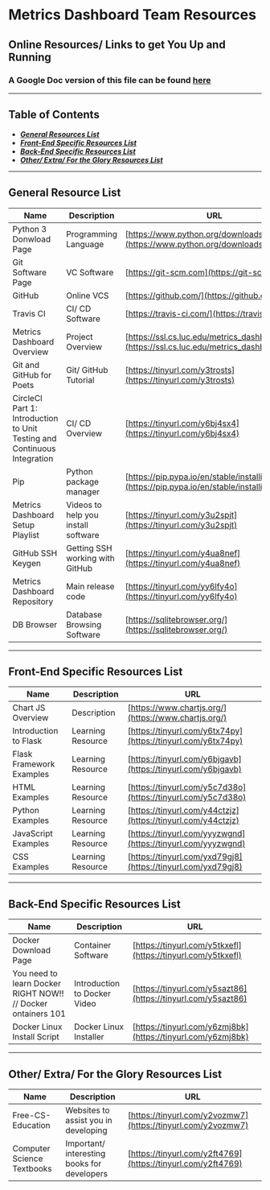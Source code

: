 # Metrics Dashboard Team Resources

## Online Resources/ Links to get You Up and Running

### A Google Doc version of this file can be found [here](https://tinyurl.com/y4yw4wyu)

---

## Table of Contents

* [_**General Resources List**_](#general-resource-list)
* [_**Front-End Specific Resources List**_](#front-end-specific-resources-list)
* [_**Back-End Specific Resources List**_](#back-end-specific-resources-list)
* [_**Other/ Extra/ For the Glory Resources List**_](#other-extra-for-the-glory-resources-list)

---

## General Resource List

|Name                        | Description                                 | URL                                                                                                                                  |
|--------------------------------------------------------------------------|-------------------------------------|------------------------------------------------------------------------------------------------|
| Python 3 Donwload Page                                                   |Programming Language                 | [https://www.python.org/downloads/](https://www.python.org/downloads/)                         |
| Git Software Page                                                        | VC Software                         | [https://git-scm.com](https://git-scm.com)                                                     |
| GitHub                                                                   | Online VCS                          | [https://github.com/](https://github.com/)                                                     |
| Travis CI                                                                | CI/ CD Software                     | [https://travis-ci.com/](https://travis-ci.com/)                                               |
| Metrics Dashboard Overview                                               | Project Overview                    | [https://ssl.cs.luc.edu/metrics_dashboard.html](https://ssl.cs.luc.edu/metrics_dashboard.html) |
| Git and GitHub for Poets                                                 | Git/ GitHub Tutorial                | [https://tinyurl.com/y3trosts](https://tinyurl.com/y3trosts)                                   |
| CircleCI Part 1: Introduction to Unit Testing and Continuous Integration | CI/ CD Overview                     | [https://tinyurl.com/y6bj4sx4](https://tinyurl.com/y6bj4sx4)                                   |
| Pip                                                                      | Python package manager              | [https://pip.pypa.io/en/stable/installing/](https://pip.pypa.io/en/stable/installing/)         |
| Metrics Dashboard Setup Playlist                                         | Videos to help you install software | [https://tinyurl.com/y3u2spjt](https://tinyurl.com/y3u2spjt)                                   |
| GitHub SSH Keygen                                                        | Getting SSH working with GitHub     | [https://tinyurl.com/y4ua8nef](https://tinyurl.com/y4ua8nef)                                   |
| Metrics Dashboard Repository                                             | Main release code                   | [https://tinyurl.com/yy6lfy4o](https://tinyurl.com/yy6lfy4o)                                   |
| DB Browser                                                               | Database Browsing Software          | [https://sqlitebrowser.org/](https://sqlitebrowser.org/)                                       |

---

## Front-End Specific Resources List

| Name                     | Description       | URL                                                          |
|--------------------------|-------------------|--------------------------------------------------------------|
| Chart JS Overview        | Description       | [https://www.chartjs.org/](https://www.chartjs.org/)         |
| Introduction to Flask    | Learning Resource | [https://tinyurl.com/y6tx74py](https://tinyurl.com/y6tx74py) |
| Flask Framework Examples | Learning Resource | [https://tinyurl.com/y6bjgavb](https://tinyurl.com/y6bjgavb) |
| HTML Examples            | Learning Resource | [https://tinyurl.com/y5c7d38o](https://tinyurl.com/y5c7d38o) |
| Python Examples          | Learning Resource | [https://tinyurl.com/y44ctzjz](https://tinyurl.com/y44ctzjz) |
| JavaScript Examples      | Learning Resource | [https://tinyurl.com/yyyzwgnd](https://tinyurl.com/yyyzwgnd) |
| CSS Examples             | Learning Resource | [https://tinyurl.com/yxd79gj8](https://tinyurl.com/yxd79gj8) |

---

## Back-End Specific Resources List

| Name                                                               | Description                 | URL                                                          |
|--------------------------------------------------------------------|-----------------------------|--------------------------------------------------------------|
| Docker Download Page                                               | Container Software          | [https://tinyurl.com/y5tkxefl](https://tinyurl.com/y5tkxefl) |
| You need to learn Docker RIGHT NOW!! // Docker ontainers 101       | Introduction to Docker Video| [https://tinyurl.com/y5sazt86](https://tinyurl.com/y5sazt86) |
| Docker Linux Install Script                                        | Docker Linux Installer      | [https://tinyurl.com/y6zmj8bk](https://tinyurl.com/y6zmj8bk) |

---

## Other/ Extra/ For the Glory Resources List

| Name                       | Description                                 | URL                                                         |
|----------------------------|---------------------------------------------|-------------------------------------------------------------|
| Free-CS-Education          | Websites to assist you in developing        |[https://tinyurl.com/y2vozmw7](https://tinyurl.com/y2vozmw7) |
| Computer Science Textbooks | Important/ interesting books for developers |[https://tinyurl.com/y2ft4769](https://tinyurl.com/y2ft4769) |
